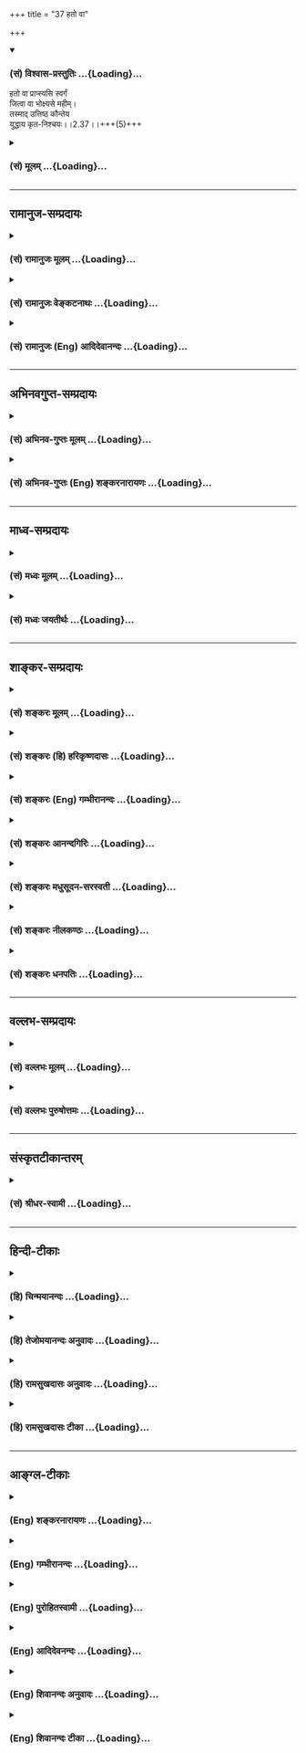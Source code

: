 +++
title = "37 हतो वा"

+++
<div class="js_include" newlevelforh1="3" title="(सं) विश्वास-प्रस्तुतिः" unfilled url="/purANam_vaiShNavam/mahAbhAratam/06-bhIShma-parva/03-bhagavad-gItA-parva/saMskRtam/vishvAsa-prastutiH/02_sAnkhya-yogaH_sarva-/37_hato_vA.md">
<details open><summary><h3>(सं) विश्वास-प्रस्तुतिः ...{Loading}...</h3></summary>

हतो वा प्राप्स्यसि स्वर्गं  
जित्वा वा भोक्ष्यसे महीम्।  
तस्माद् उत्तिष्ठ कौन्तेय  
युद्धाय कृत-निश्चयः।।2.37।।+++(5)+++
</details>
</div>
<div class="js_include collapsed" newlevelforh1="3" title="(सं) मूलम्" unfilled url="/purANam_vaiShNavam/mahAbhAratam/06-bhIShma-parva/03-bhagavad-gItA-parva/saMskRtam/mUlam/02_sAnkhya-yogaH_sarva-/37_hato_vA.md">
<details><summary><h3>(सं) मूलम् ...{Loading}...</h3></summary>

हतो वा प्राप्स्यसि स्वर्गं जित्वा वा भोक्ष्यसे महीम्।  
तस्मादुत्तिष्ठ कौन्तेय युद्धाय कृतनिश्चयः।।2.37।।
</details>
</div>


_________________
## रामानुज-सम्प्रदायः
<div class="js_include collapsed" newlevelforh1="3" title="(सं) रामानुजः मूलम्" unfilled url="/purANam_vaiShNavam/mahAbhAratam/06-bhIShma-parva/03-bhagavad-gItA-parva/saMskRtam/rAmAnujaH/mUlam/02_sAnkhya-yogaH_sarva-/37_hato_vA.md">
<details><summary><h3>(सं) रामानुजः मूलम् ...{Loading}...</h3></summary>

।।2.37।। धर्मयुद्धे परैः हतः चेत् तत एव परमनिःश्रेयसं **प्राप्स्यसि**
परान् वा हत्वा अकण्टकं राज्यं **भोक्ष्यसे।** अनभिसंहितफलस्य
युद्धाख्यस्य धर्मस्य परमनिःश्रेयसोपायत्वात् तत् च परमनिःश्रेयसं
प्राप्स्यसि। **तस्माद्** **युद्धाय** उद्योगः
परमपुरुषार्थलक्षणमोक्षसाधनम् इति निश्चित्य तदर्थम् **उत्तिष्ठ।**
कुन्तीपुत्रस्य तव एतद् एव युक्तम् इत्यभिप्रायः।  
मुमुक्षोः युद्धानुष्ठानप्रकारम् आह  

</details>
</div>
<div class="js_include collapsed" newlevelforh1="3" title="(सं) रामानुजः वेङ्कटनाथः" unfilled url="/purANam_vaiShNavam/mahAbhAratam/06-bhIShma-parva/03-bhagavad-gItA-parva/saMskRtam/rAmAnujaH/venkaTanAthaH/02_sAnkhya-yogaH_sarva-/37_hato_vA.md">
<details><summary><h3>(सं) रामानुजः वेङ्कटनाथः ...{Loading}...</h3></summary>

  
  
।।2.37।। हतो वा इति श्लोकं पूर्वश्लोकवाक्यशेषतयाऽवतारयति अत इति। उभयथाऽपि
तव लाभ इति भावः। प्राप्स्यसे भोक्ष्यसे इत्यर्जुनं
प्रत्यभिधानेऽपिशूरस्येत्यादिसाधारणाभिधानं भीष्मादिहननस्य
तच्छ्रेयोहेतुतया शोकहेतुत्वं नास्तीति ज्ञापनार्थम्। श्रेयस इत्यनेन
यथेच्छं स्वर्गराज्यादिसुखापवर्गान् सङ्गृह्णाति। न हि
हतत्वमात्रात्पुरुषार्थ इत्यत उक्तंधर्मयुद्ध इति। तत एवेति। श्रेयस्साधनतया
शास्त्रसिद्धहननादेवेत्यर्थः। परमनिश्श्रेयसमिति।
स्वर्गशब्दोऽत्रामृतत्वप्रकरणात्परमनिश्श्रेयसपरस्तत्स्थानपरो वा। यथा स
एतेनैव प्राज्ञेनात्मनाऽस्माल्लोकादुत्क्रम्यामुष्मिन् स्वर्गे लोके
सर्वान्कामानाप्त्वा अमृतस्समभवत् ऐ.उ.3।4 अनन्ते स्वर्गे लोकेऽज्येये
प्रतितिष्ठति के.उ.4।34 स्वर्गलोका अमृतत्वं भजन्ते कठो.1।1।13 इतिराज्यं
सुराणामपि चाधिपत्यम् 2।8 इति क्षुद्रस्वर्गोपेक्षकार्जुनोद्देशेन
वचनाच्चायमेवार्थ इति भावः। परान्वा हत्वेति। महारथानां
भीष्मद्रोणकर्णादीनां जयो हि हननमन्तरेण न युज्यत इति भावः। जित्वा
भोक्ष्यसे इत्युभाभ्यां फलितमुक्तंअकण्टकमिति। प्रतिकूलेषु जाग्रत्सु
राज्यं सिद्धमपि हि न भोगाय स्यादिति भावः।
अर्जुनानादृतराज्यभोगमात्रपर्यवसानव्युदासायाह अनभिसंहितेति। मुमुक्षोर्हि
राज्यभोगादिरानुषङ्गिकः। सम्बुद्धितात्पर्यमाह कुन्तीपुत्रस्येति। मृतं सूते
क्षत्ति्रया राजपुत्री इति हि प्रसिद्धम्। नहि सिंहीसुतेन
हरिणीकुमारचरितमनुसरणीयम् न च शुद्धक्षेत्रजन्मना त्वया महीयसो धर्मस्य
विच्छेदः कार्य इति भावः।  
  
  
  

</details>
</div>
<div class="js_include collapsed" newlevelforh1="3" title="(सं) रामानुजः (Eng) आदिदेवानन्दः" unfilled url="/purANam_vaiShNavam/mahAbhAratam/06-bhIShma-parva/03-bhagavad-gItA-parva/saMskRtam/rAmAnujaH/english/AdidevAnandaH/02_sAnkhya-yogaH_sarva-/37_hato_vA.md">
<details><summary><h3>(सं) रामानुजः (Eng) आदिदेवानन्दः ...{Loading}...</h3></summary>

2.37 If you are slain in a righteous war by enemies, you shall thery
attain supreme bliss. Or, slaying the enemies, you shall enjoy this
kingdom without obstacles. As the duty called war, when done without
attachment to the fruits, becomes the means for winning supreme bliss,
you will attain that supreme bliss. Therefore, arise, assured that
engagement in war (here the duty) is the means for attaining release,
which is known as man's supreme goal. This alone is suitable for you,
the son of Kunti. This is the purport. Sri Krsna then explains to the
aspirant for liberation how to conduct oneself in war.

</details>
</div>


_________________
## अभिनवगुप्त-सम्प्रदायः
<div class="js_include collapsed" newlevelforh1="3" title="(सं) अभिनव-गुप्तः मूलम्" unfilled url="/purANam_vaiShNavam/mahAbhAratam/06-bhIShma-parva/03-bhagavad-gItA-parva/saMskRtam/abhinava-guptaH/mUlam/02_sAnkhya-yogaH_sarva-/37_hato_vA.md">
<details><summary><h3>(सं) अभिनव-गुप्तः मूलम् ...{Loading}...</h3></summary>

।।2.34 2.38।। यद्भयाच्च भवान् युद्धात् निवर्तते +++(K निवर्तेत)+++ तदेव
शतशाखमुपनिपतिष्यति भवत इत्याह  
अथ चेत्यादि। श्लोकपञ्चकमिदम् अभ्युपगम्यवादरूपमुच्यते +++(N उपगम्य)+++ यदि
लौकिकेन व्यवहारेणास्ते भवान् तथाप्यवश्यानुष्ठेयमेतत्।  

</details>
</div>
<div class="js_include collapsed" newlevelforh1="3" title="(सं) अभिनव-गुप्तः (Eng) शङ्करनारायणः" unfilled url="/purANam_vaiShNavam/mahAbhAratam/06-bhIShma-parva/03-bhagavad-gItA-parva/saMskRtam/abhinava-guptaH/english/shankaranArAyaNaH/02_sAnkhya-yogaH_sarva-/37_hato_vA.md">
<details><summary><h3>(सं) अभिनव-गुप्तः (Eng) शङ्करनारायणः ...{Loading}...</h3></summary>

2.33-37 Atha ca etc., upto krta-niscavah. Accepting what the opponent
has stated, this pentad of verses is narrated as an argument : 'If your
goodself prefers to abide by the generally accepted practice, even then
this \[fighting\] must be undertaken necessarily'.

</details>
</div>


_________________
## माध्व-सम्प्रदायः
<div class="js_include collapsed" newlevelforh1="3" title="(सं) मध्वः मूलम्" unfilled url="/purANam_vaiShNavam/mahAbhAratam/06-bhIShma-parva/03-bhagavad-gItA-parva/saMskRtam/madhvaH/mUlam/02_sAnkhya-yogaH_sarva-/37_hato_vA.md">
<details><summary><h3>(सं) मध्वः मूलम् ...{Loading}...</h3></summary>

।।2.37।। Sri Madhvacharya did not comment on this sloka.  
  

</details>
</div>
<div class="js_include collapsed" newlevelforh1="3" title="(सं) मध्वः जयतीर्थः" unfilled url="/purANam_vaiShNavam/mahAbhAratam/06-bhIShma-parva/03-bhagavad-gItA-parva/saMskRtam/madhvaH/jayatIrthaH/02_sAnkhya-yogaH_sarva-/37_hato_vA.md">
<details><summary><h3>(सं) मध्वः जयतीर्थः ...{Loading}...</h3></summary>

।।2.37।। Sri Jayatirtha did not comment on this sloka.  
  

</details>
</div>


_________________
## शाङ्कर-सम्प्रदायः
<div class="js_include collapsed" newlevelforh1="3" title="(सं) शङ्करः मूलम्" unfilled url="/purANam_vaiShNavam/mahAbhAratam/06-bhIShma-parva/03-bhagavad-gItA-parva/saMskRtam/shankaraH/mUlam/02_sAnkhya-yogaH_sarva-/37_hato_vA.md">
<details><summary><h3>(सं) शङ्करः मूलम् ...{Loading}...</h3></summary>

।।2.37।।  
  
**हतो वा प्राप्स्यसि स्वर्गम्** हतः सन् स्वर्गं प्राप्स्यसि। **जित्वा
वा** कर्णादीन् शूरान् **भोक्ष्यसे महीम्**। उभयथापि तव लाभ
एवेत्यभिप्रायः। यत एवं **तस्मात् उत्तिष्ठ कौन्तेय युद्धाय कृतनिश्चयः**
जेष्यामि शत्रून् मरिष्यामि वा इति निश्चयं कृत्वेत्यर्थः।।  
तत्र युद्धं स्वधर्म इत्येवं युध्यमानस्योपदेशमिमं श्रृणु  
  

</details>
</div>
<div class="js_include collapsed" newlevelforh1="3" title="(सं) शङ्करः (हि) हरिकृष्णदासः" unfilled url="/purANam_vaiShNavam/mahAbhAratam/06-bhIShma-parva/03-bhagavad-gItA-parva/saMskRtam/shankaraH/hindI/harikRShNadAsaH/02_sAnkhya-yogaH_sarva-/37_hato_vA.md">
<details><summary><h3>(सं) शङ्करः (हि) हरिकृष्णदासः ...{Loading}...</h3></summary>

।।2.37।। पक्षान्तरमें कर्ण आदि शूरवीरोंके साथ युद्ध करने पर  
  
या तो उनके द्वारा मारा जाकर ( तू ) स्वर्गको प्राप्त करेगा अथवा कर्णादि
शूरवीरोंको जीतकर पृथिवीका राज्य भोगेगा। अभिप्राय यह कि दोनों तरहसे तेरा
लाभ ही है।  
जब कि यह बात है इसलिये हे कौन्तेय युद्धके लिये निश्चय करके खड़ा हो जा
अर्थात् मैं या तो शत्रुओंको जीतूँगा या मर ही जाऊँगा ऐसा निश्चय करके खड़ा
हो जा।  

</details>
</div>
<div class="js_include collapsed" newlevelforh1="3" title="(सं) शङ्करः (Eng) गम्भीरानन्दः" unfilled url="/purANam_vaiShNavam/mahAbhAratam/06-bhIShma-parva/03-bhagavad-gItA-parva/saMskRtam/shankaraH/english/gambhIrAnandaH/02_sAnkhya-yogaH_sarva-/37_hato_vA.md">
<details><summary><h3>(सं) शङ्करः (Eng) गम्भीरानन्दः ...{Loading}...</h3></summary>

2.37 Again, by undertaking the fight with Karna and others, va, either;
hatah, by being killed; prapsyasi, you will attain; svargam, heaven; or
jitva, by winning over Karna and other heroes; bhoksyase, you will
enjoy; mahim, the earth. The purport is that in either case you surely
stand to gain. Since this is so, Kaunteya, O son of Kunti; tasmat,
therefore; uttistha, rise up; krta-niscayah, with determination;
yuddhaya, for fighting, i.e. with the determination, 'I shall either
defeat the enemies or shall die.'

</details>
</div>
<div class="js_include collapsed" newlevelforh1="3" title="(सं) शङ्करः आनन्दगिरिः" unfilled url="/purANam_vaiShNavam/mahAbhAratam/06-bhIShma-parva/03-bhagavad-gItA-parva/saMskRtam/shankaraH/AnandagiriH/02_sAnkhya-yogaH_sarva-/37_hato_vA.md">
<details><summary><h3>(सं) शङ्करः आनन्दगिरिः ...{Loading}...</h3></summary>

।।2.37।। तर्हि युद्धे गुर्वादिवधवशान्मध्यस्थनिन्दा ततो निवृत्तौ
शत्रुनिन्देत्युभयतःपाशा रज्जुरित्याशङ्क्याह **युद्धे पुनरिति।** जये
पराजये च लाभध्रौव्याद्युद्धार्थादुत्थानमावश्यकमित्याह **तस्मादिति।**
नहि परिशुद्धकुलस्य श्रत्रियस्य युद्धायोद्युक्तस्य तस्मादुपरमः
साधीयानित्याह **कौन्तेयेति।** जये पराजये चेत्येतदुभयथेत्युच्यते
जयादिनियमाभावेऽपि लाभनियमे फलितमाह **यत इति।** कृतनिश्चयत्वमेव विशदयति
**जेष्यामीति।  
**

</details>
</div>
<div class="js_include collapsed" newlevelforh1="3" title="(सं) शङ्करः मधुसूदन-सरस्वती" unfilled url="/purANam_vaiShNavam/mahAbhAratam/06-bhIShma-parva/03-bhagavad-gItA-parva/saMskRtam/shankaraH/madhusUdana-sarasvatI/02_sAnkhya-yogaH_sarva-/37_hato_vA.md">
<details><summary><h3>(सं) शङ्करः मधुसूदन-सरस्वती ...{Loading}...</h3></summary>

।।2.37।। ननु तर्हि युद्धे गुर्वादिवधवशान्मध्यस्थकृता निन्दा ततो निवृत्तौ
तु शत्रुकृता निन्देत्युभयतःपाशा रज्जुरित्याशङ्क्य जये पराजये च
लाभध्रौव्याद्युद्धार्थमेवोत्थानमावश्यकमित्याह। स्पष्टं पूर्वार्धम्।
यस्मादुभयथापि ते लाभस्तस्माज्जेष्यामि  
  
शत्रून्मरिष्यामि वेति कृतनिश्चयः सन्युद्धायोत्तिष्ठ अन्यतरफलसंदेहेऽपि
युद्धकर्तव्यताया निश्चितत्वात्। एतेनन चैतद्विद्मः कतरन्नो गरीयः इत्यादि
परिहृतम्।  

</details>
</div>
<div class="js_include collapsed" newlevelforh1="3" title="(सं) शङ्करः नीलकण्ठः" unfilled url="/purANam_vaiShNavam/mahAbhAratam/06-bhIShma-parva/03-bhagavad-gItA-parva/saMskRtam/shankaraH/nIlakaNThaH/02_sAnkhya-yogaH_sarva-/37_hato_vA.md">
<details><summary><h3>(सं) शङ्करः नीलकण्ठः ...{Loading}...</h3></summary>

।।2.37।। यद्वा जयेम यदि वा नो जयेयुः इत्युक्तं तत्राह **हतो वेति।** रणे
स्थितस्य स्वर्गो वा राज्यं वा सिद्धमस्तीति पक्षद्वयमपि
हितावहमित्यर्थः।  

</details>
</div>
<div class="js_include collapsed" newlevelforh1="3" title="(सं) शङ्करः धनपतिः" unfilled url="/purANam_vaiShNavam/mahAbhAratam/06-bhIShma-parva/03-bhagavad-gItA-parva/saMskRtam/shankaraH/dhanapatiH/02_sAnkhya-yogaH_sarva-/37_hato_vA.md">
<details><summary><h3>(सं) शङ्करः धनपतिः ...{Loading}...</h3></summary>

।।2.37।। विपक्षे दोषमुक्त्वा युद्धप्रवृत्तौ सर्वथा लाभ एवेत्याशयेनाह
**हत इति।** हतः कर्णादिभिः जित्वा कर्णादीन् यत एवं तस्मात्
शत्रूञ्जेष्यामि मरिष्यामिति निश्चयं कृत्वोत्तिष्ठ। कौन्तेयेति
संबोधन्शत्रूञ्जित्वा राज्यलाभेनावश्यं त्वया कुन्तयै सुखं प्रदेयमिति
द्योतयति।  

</details>
</div>


_________________
## वल्लभ-सम्प्रदायः
<div class="js_include collapsed" newlevelforh1="3" title="(सं) वल्लभः मूलम्" unfilled url="/purANam_vaiShNavam/mahAbhAratam/06-bhIShma-parva/03-bhagavad-gItA-parva/saMskRtam/vallabhaH/mUlam/02_sAnkhya-yogaH_sarva-/37_hato_vA.md">
<details><summary><h3>(सं) वल्लभः मूलम् ...{Loading}...</h3></summary>

।।2.37।। यच्चोक्तंन चैतद्विद्मः कतरन्नो गरीयः 2।6 इति तत्राह हतो वेति।
स्वर्गं प्राप्स्यसि जित्वा वा महीं भोक्ष्यसे। पक्षद्वयेऽपि तव लाभ इति
भावः।  

</details>
</div>
<div class="js_include collapsed" newlevelforh1="3" title="(सं) वल्लभः पुरुषोत्तमः" unfilled url="/purANam_vaiShNavam/mahAbhAratam/06-bhIShma-parva/03-bhagavad-gItA-parva/saMskRtam/vallabhaH/puruShottamaH/02_sAnkhya-yogaH_sarva-/37_hato_vA.md">
<details><summary><h3>(सं) वल्लभः पुरुषोत्तमः ...{Loading}...</h3></summary>

  
  
।।2.37।। ननु युद्धे मरणसम्भावनायां दुःखसम्भावनायां च किमपकीर्त्यादिनेति
चेत्तत्राह हतो वेति। वा विकल्पेन हननसम्भावनाभावात्। कदाचिद्धतश्चेत्तदा
स्वर्गं प्राप्स्यसि। जित्वा वा दुःखादिसम्भवेऽपि महीं भोक्ष्यसे। तदा
दुःखनिवृत्तिर्भविष्यतीति भावः। तस्माद्युद्धाय कृतनिश्चयः सन्नुत्तिष्ठ
उपस्थितो भवेत्यर्थः।  
  
  
  

</details>
</div>


_________________
## संस्कृतटीकान्तरम्
<div class="js_include collapsed" newlevelforh1="3" title="(सं) श्रीधर-स्वामी" unfilled url="/purANam_vaiShNavam/mahAbhAratam/06-bhIShma-parva/03-bhagavad-gItA-parva/saMskRtam/shrIdhara-svAmI/02_sAnkhya-yogaH_sarva-/37_hato_vA.md">
<details><summary><h3>(सं) श्रीधर-स्वामी ...{Loading}...</h3></summary>

।।2.37।। यच्चोक्तंन चैतद्विद्मः कतरन्नो गरीयो यद्वा जयेम यदि वा नो जयेयुः
इति तत्राह **हतो वेति।** पक्षद्वयेऽपि तव लाभ एवेत्यर्थः।  

</details>
</div>


_________________
## हिन्दी-टीकाः
<div class="js_include collapsed" newlevelforh1="3" title="(हि) चिन्मयानन्दः" unfilled url="/purANam_vaiShNavam/mahAbhAratam/06-bhIShma-parva/03-bhagavad-gItA-parva/hindI/chinmayAnandaH/02_sAnkhya-yogaH_sarva-/37_hato_vA.md">
<details><summary><h3>(हि) चिन्मयानन्दः ...{Loading}...</h3></summary>

।।2.37।। इस युद्ध में अर्जुन का पक्ष धर्म का होने से युद्ध करना उसके
लिये सभी दृष्टियों से उचित था। युद्ध में मृत्यु होने पर उस वीर को स्वर्ग
की प्राप्ति होगी और विजयी होने पर वह पृथ्वी का राज्य वैभव भोगेगा।
मृत्योपरान्त धर्म के लिये युद्ध करने वाले पराक्रमी शूरवीर की भांति भी
स्वर्ग का सुख भोगेगा। इसलिये अब तक जितने भी तर्क दिये गये हैं उन सबका
निष्कर्ष इस वाक्य में है युद्ध का निश्चय कर तुम खड़े हो जाओ।  
जिस परिस्थिति विशेष में गीता का उपदेश दिया गया है उसके सन्दर्भ में युद्ध
करने की सलाह न्यायोचित हैं परन्तु सामान्य परिस्थितियों में श्रीकृष्ण के
इस दिव्य आह्वान का अर्थ होगा कि सभी प्रकार की मानसिक दुर्बलताओं को त्याग
कर मनुष्य को अपने जीवन संघर्षों में आने वाली चुनौतियों का सामना साहस तथा
दृढ़ता के साथ विजय के लिये करना चाहिये। इस प्रकार गीता का उपदेश किसी
व्यक्ति विशेष के लिये न होकर सम्पूर्ण विश्व की मानव जाति के लिये उपयोगी
और कल्याणकारी सिद्ध होगा।  
जिस भाव को हृदयस्थ करके युद्ध करना चाहिये उसे अब सुनो  

</details>
</div>
<div class="js_include collapsed" newlevelforh1="3" title="(हि) तेजोमयानन्दः अनुवादः" unfilled url="/purANam_vaiShNavam/mahAbhAratam/06-bhIShma-parva/03-bhagavad-gItA-parva/hindI/tejomayAnandaH/anuvAdaH/02_sAnkhya-yogaH_sarva-/37_hato_vA.md">
<details><summary><h3>(हि) तेजोमयानन्दः अनुवादः ...{Loading}...</h3></summary>

।।2.37।। युद्ध में मरकर तुम स्वर्ग प्राप्त करोगे या जीतकर पृथ्वी को
भोगोगे; इसलिय, हे कौन्तेय ! युद्ध का निश्चय कर तुम खड़े हो जाओ।।

</details>
</div>
<div class="js_include collapsed" newlevelforh1="3" title="(हि) रामसुखदासः अनुवादः" unfilled url="/purANam_vaiShNavam/mahAbhAratam/06-bhIShma-parva/03-bhagavad-gItA-parva/hindI/rAmasukhadAsaH/anuvAdaH/02_sAnkhya-yogaH_sarva-/37_hato_vA.md">
<details><summary><h3>(हि) रामसुखदासः अनुवादः ...{Loading}...</h3></summary>

।।2.37।। अगर युद्धमें तू मारा जायगा तो तुझे स्वर्गकी प्राप्ति होगी और
अगर युद्धमें तू जीत जायगा तो पृथ्वीका राज्य भोगेगा। अतः हे कुन्तीनन्दन!
तू युद्धके लिये निश्चय करके खड़ा हो जा।

</details>
</div>
<div class="js_include collapsed" newlevelforh1="3" title="(हि) रामसुखदासः टीका" unfilled url="/purANam_vaiShNavam/mahAbhAratam/06-bhIShma-parva/03-bhagavad-gItA-parva/hindI/rAmasukhadAsaH/TIkA/02_sAnkhya-yogaH_sarva-/37_hato_vA.md">
<details><summary><h3>(हि) रामसुखदासः टीका ...{Loading}...</h3></summary>

2.37।।***व्याख्या--*****'हतो वा प्राप्स्यसि स्वर्गं जित्वा वा
भोक्ष्यसे महीम्'--**इसी अध्यायके छठे श्लोकमें अर्जुनने कहा था कि
हमलोगोंको इसका भी पता नहीं है कि युद्धमें हम उनको जीतेंगे यह वे हमको
जीतेंगे। अर्जुनके इस सन्देहको लेकर भगवान् यहाँ स्पष्ट कहते हैं कि अगर
युद्धमें तुम कर्ण आदिके द्वारा मारे भी जाओगे तो स्वर्गको चले जाओगे और
अगर युद्धमें तुम्हारी जीत हो जायगी तो यहां पृथ्वीका राज्य भोगोगे। इस तरह
तुम्हारे तो दोनों ही हाथोंमें लड्डू हैं। तात्पर्य है कि युद्ध करनेसे तो
तुम्हारा दोनों तरफ से लाभ-ही-लाभ है और युद्ध न करनेसे दोनों तरफसे
हानि-ही-हानि है। अतः तुम्हें युद्धमें प्रवृत्त हो जाना चाहिये।

</details>
</div>


_________________
## आङ्ग्ल-टीकाः
<div class="js_include collapsed" newlevelforh1="3" title="(Eng) शङ्करनारायणः" unfilled url="/purANam_vaiShNavam/mahAbhAratam/06-bhIShma-parva/03-bhagavad-gItA-parva/english/shankaranArAyaNaH/02_sAnkhya-yogaH_sarva-/37_hato_vA.md">
<details><summary><h3>(Eng) शङ्करनारायणः ...{Loading}...</h3></summary>

2.37. If you are slain you shall attain heaven; or if you coner, you
shall enjoy the earth. Therefore, O son of Kunti ! stand up with
resolution made in favour of \[fighting\] the battle.

</details>
</div>
<div class="js_include collapsed" newlevelforh1="3" title="(Eng) गम्भीरानन्दः" unfilled url="/purANam_vaiShNavam/mahAbhAratam/06-bhIShma-parva/03-bhagavad-gItA-parva/english/gambhIrAnandaH/02_sAnkhya-yogaH_sarva-/37_hato_vA.md">
<details><summary><h3>(Eng) गम्भीरानन्दः ...{Loading}...</h3></summary>

2.37 Either by being killed you will attain heaven, or by winning you
will enjoy the earth. Therefore, O Arjuna, rise up with determination
for fighting.

</details>
</div>
<div class="js_include collapsed" newlevelforh1="3" title="(Eng) पुरोहितस्वामी" unfilled url="/purANam_vaiShNavam/mahAbhAratam/06-bhIShma-parva/03-bhagavad-gItA-parva/english/purohitasvAmI/02_sAnkhya-yogaH_sarva-/37_hato_vA.md">
<details><summary><h3>(Eng) पुरोहितस्वामी ...{Loading}...</h3></summary>

2.37 If killed, thou shalt attain Heaven; if victorious, enjoy the
kingdom of earth. Therefore arise, O Son of Kunti, and fight!

</details>
</div>
<div class="js_include collapsed" newlevelforh1="3" title="(Eng) आदिदेवनन्दः" unfilled url="/purANam_vaiShNavam/mahAbhAratam/06-bhIShma-parva/03-bhagavad-gItA-parva/english/AdidevanandaH/02_sAnkhya-yogaH_sarva-/37_hato_vA.md">
<details><summary><h3>(Eng) आदिदेवनन्दः ...{Loading}...</h3></summary>

2.37 If slain, you shall win heaven; or if victorious, you shall enjoy
the earth. Therefore, arise, O Arjuna, resolved to fight.

</details>
</div>
<div class="js_include collapsed" newlevelforh1="3" title="(Eng) शिवानन्दः अनुवादः" unfilled url="/purANam_vaiShNavam/mahAbhAratam/06-bhIShma-parva/03-bhagavad-gItA-parva/english/shivAnandaH/anuvAdaH/02_sAnkhya-yogaH_sarva-/37_hato_vA.md">
<details><summary><h3>(Eng) शिवानन्दः अनुवादः ...{Loading}...</h3></summary>

2.37 Slain, thou wilt obtain heaven; victorious, thou wilt enjoy the
earth; therefore, stand up, O son of Kunti, resolved to fight.

</details>
</div>
<div class="js_include collapsed" newlevelforh1="3" title="(Eng) शिवानन्दः टीका" unfilled url="/purANam_vaiShNavam/mahAbhAratam/06-bhIShma-parva/03-bhagavad-gItA-parva/english/shivAnandaH/TIkA/02_sAnkhya-yogaH_sarva-/37_hato_vA.md">
<details><summary><h3>(Eng) शिवानन्दः टीका ...{Loading}...</h3></summary>

2.37 हतः slain; वा or; प्राप्स्यसि (thou) wilt obtain; स्वर्गम् heaven;
जित्वा having conered; वा or; भोक्ष्यसे (thou) wilt enjoy; महीम् the
earth; तस्मात् therefore; उत्तिष्ठ stand up; कौन्तेय O son of Kunti;
युद्धाय for fight; कृतनिश्चयः resolved.Commentary In either case you
will be benefited. Therefore; stand up with the firm resolution I will
coner the enemy or die.

</details>
</div>
